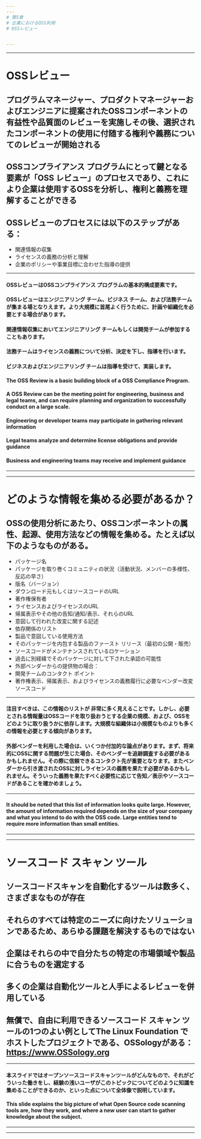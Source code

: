 ```yaml
---
---
# 第5章
# 企業におけるOSS利用
# OSSレビュー


---
```

---
# OSSレビュー                                    

## プログラムマネージャー、プロダクトマネージャーおよびエンジニアに提案されたOSSコンポーネントの有益性や品質面のレビューを実施しその後、選択されたコンポーネントの使用に付随する権利や義務についてのレビューが開始される

## OSSコンプライアンス プログラムにとって鍵となる要素が「OSS レビュー」のプロセスであり、これにより企業は使用するOSSを分析し、権利と義務を理解することができる

## OSSレビューのプロセスには以下のステップがある：
  * 関連情報の収集
  * ライセンスの義務の分析と理解
  * 企業のポリシーや事業目標に合わせた指導の提供

---
#### OSSレビューはOSSコンプライアンス プログラムの基本的構成要素です。 

#### OSSレビューはエンジニアリング チーム、ビジネス チーム、および法務チームが集まる場となりえます。より大規模に首尾よく行うために、計画や組織化を必要とする場合があります。
#### 関連情報収集においてエンジニアリング チームもしくは開発チームが参加することもあります。
#### 法務チームはライセンスの義務について分析、決定を下し、指導を行います。
#### ビジネスおよびエンジニアリング チームは指導を受けて、実装します。

#### The OSS Review is a basic building block of a OSS Compliance Program. 

#### A OSS Review can be the meeting point for engineering, business and legal teams, and can require planning and organization to successfully conduct on a large scale.
#### Engineering or developer teams may participate in gathering relevant information
#### Legal teams analyze and determine license obligations and provide guidance
#### Business and engineering teams may receive and implement guidance


---
---
# どのような情報を集める必要があるか？

## OSSの使用分析にあたり、OSSコンポーネントの属性、起源、使用方法などの情報を集める。たとえば以下のようなものがある。

  * パッケージ名
  * パッケージを取り巻くコミュニティの状況（活動状況、メンバーの多様性、反応の早さ）
  * 版名（バージョン）
  * ダウンロード元もしくはソースコードのURL
  * 著作権保有者
  * ライセンスおよびライセンスのURL
  * 帰属表示やその他の告知/通知/表示、それらのURL
  * 意図して行われた改変に関する記述
  * 依存関係のリスト
  * 製品で意図している使用方法
  * そのパッケージを内包する製品のファースト リリース（最初の公開・販売）
  * ソースコードがメンテナンスされているロケーション
  * 過去に別経緯でそのパッケージに対して下された承認の可能性
  * 外部ベンダーからの提供物の場合： 
  * 開発チームのコンタクト ポイント
  * 著作権表示、帰属表示、およびライセンスの義務履行に必要なベンダー改変ソースコード

---
#### 注目すべきは、この情報のリストが 非常に多く見えることです。しかし、必要とされる情報量はOSSコードを取り扱おうとする企業の規模、および、OSSをどのように取り扱うかに依存します。大規模な組織体は小規模なものよりも多くの情報を必要とする傾向があります。
#### 外部ベンダーを利用した場合は、いくつか付加的な論点があります。まず、将来的にOSSに関する問題が生じた場合、そのベンダーを追跡調査する必要があるかもしれません。その際に信頼できるコンタクト先が重要となります。またベンダーから引き渡されたOSSに対しライセンスの義務を果たす必要があるかもしれません。そういった義務を果たすべく必要性に応じて告知／表示やソースコードがあることを確かめましょう。

---
#### It should be noted that this list of information looks quite large. However, the amount of information required depends on the size of your company and what you intend to do with the OSS code. Large entities tend to require more information than small entities.

---
---
# ソースコード スキャン ツール

## ソースコードスキャンを自動化するツールは数多く、さまざまなものが存在

## それらのすべては特定のニーズに向けたソリューションであるため、あらゆる課題を解決するものではない

## 企業はそれらの中で自分たちの特定の市場領域や製品に合うものを選定する

## 多くの企業は自動化ツールと人手によるレビューを併用している

## 無償で、自由に利用できるソースコード スキャン ツールの1つのよい例としてThe Linux Foundation でホストしたプロジェクトである、OSSologyがある：https://www.OSSology.org 

---
#### 本スライドではオープンソースコードスキャンツールがどんなもので、それがどういった働きをし、経験の浅いユーザがこのトピックについてどのように知識を集めることができるのか、といった点について全体像で説明しています。

#### This slide explains the big picture of what Open Source code scanning tools are, how they work, and where a new user can start to gather knowledge about the subject.


---
---
